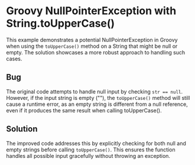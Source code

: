 # Groovy NullPointerException with String.toUpperCase()

This example demonstrates a potential NullPointerException in Groovy when using the `toUpperCase()` method on a String that might be null or empty.  The solution showcases a more robust approach to handling such cases.

## Bug

The original code attempts to handle null input by checking `str == null`. However, if the input string is empty (""), the `toUpperCase()` method will still cause a runtime error,  as an empty string is different from a null reference, even if it produces the same result when calling toUpperCase().

## Solution

The improved code addresses this by explicitly checking for both null and empty strings before calling `toUpperCase()`.  This ensures the function handles all possible input gracefully without throwing an exception.